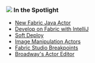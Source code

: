 ### ![](images/spotlight.png) In the Spotlight



<ul>
<li><a href="/community/spotlight/20210826_fabric_java_lib.md">New Fabric Java Actor</a></li>
<li><a href="/community/spotlight/20210822_fabric_intelliJ.md">Develop on Fabric with IntelliJ</a></li>
<li><a href="/community/spotlight/20210722_soft_deploy.md">Soft Deploy</a></li>
<li><a href="/community/spotlight/20210701_image_manipulation_actors.md">Image Manipulation Actors</a></li>
<li><a href="/community/spotlight/20210630_fabric_studio_breakpoints.md">Fabric Studio Breakpoints</a></li>
<li><a href="/community/spotlight/20210527_actor_editor.md">Broadway's Actor Editor</a></li>
</ul>


